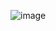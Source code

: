 ![image](https://user-images.githubusercontent.com/38213551/212491047-ce2fa5fc-3699-4c21-987a-8cdd5c9a7825.png)
